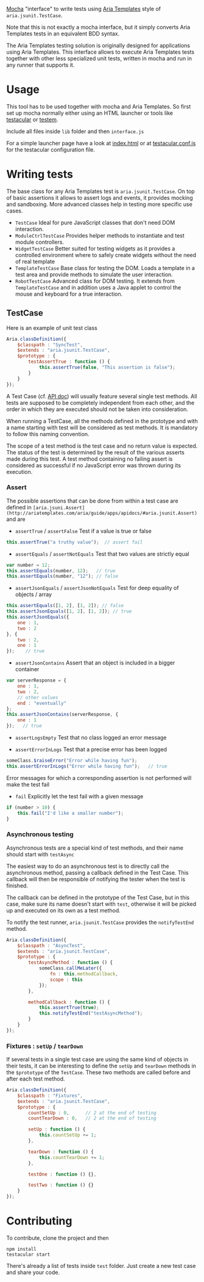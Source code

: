 [Mocha](https://github.com/visionmedia/mocha) "interface" to write tests using [Aria Templates](https://github.com/ariatemplates/ariatemplates) style of `aria.jsunit.TestCase`.

Note that this is not exactly a mocha interface, but it simply converts Aria Templates tests in an equivalent BDD syntax.

The Aria Templates testing solution is originally designed for applications using Aria Templates. 
This interface allows to execute Aria Templates tests together with other less specialized unit tests, written in mocha and run in any runner that supports it.

# Usage

This tool has to be used together with mocha and Aria Templates. So first set up mocha normally either using an HTML launcher or tools like [testacular](https://github.com/testacular/testacular) or [testem](https://github.com/airportyh/testem).

Include all files inside `lib` folder and then `interface.js`

For a simple launcher page have a look at [index.html](https://raw.github.com/ariatemplates/mocha-interface/master/index.html) or at [testacular.conf.js](https://raw.github.com/ariatemplates/mocha-interface/master/test/testacular.conf.js) for the testacular configuration file.

# Writing tests

The base class for any Aria Templates test is `aria.jsunit.TestCase`. On top of basic assertions it allows to assert logs and events, it provides mocking and sandboxing. More advanced classes help in testing more specific use cases.

* `TestCase` Ideal for pure JavaScript classes that don't need DOM interaction.
* `ModuleCtrlTestCase` Provides helper methods to instantiate and test module controllers.
* `WidgetTestCase` Better suited for testing widgets as it provides a controlled environment where to safely create widgets without the need of real template
* `TemplateTestCase` Base class for testing the DOM. Loads a template in a test area and provide methods to simulate the user interaction.
* `RobotTestCase` Advanced class for DOM testing. It extends from `TemplateTestCase` and in addition uses a Java applet to control the mouse and keyboard for a true interaction.

## TestCase

Here is an example of unit test class

````js
Aria.classDefinition({
	$classpath : "SyncTest",
	$extends : "aria.jsunit.TestCase",
	$prototype : {
		testAssertTrue : function () {
			this.assertTrue(false, "This assertion is false");
		}
	}
});
````

A Test Case (cf. [API doc](http://ariatemplates.com/aria/guide/apps/apidocs/#aria.jsunit.TestCase)) will usually feature several single test methods. All tests are supposed to be completely independent from each other, and the order in which they are executed should not be taken into consideration.

When running a TestCase, all the methods defined in the prototype and with a name starting with test will be considered as test methods. It is mandatory to follow this naming convention.

The scope of a test method is the test case and no return value is expected. The status of the test is determined by the result of the various asserts made during this test. A test method containing no failing assert is considered as successful if no JavaScript error was thrown during its execution.

### Assert

The possible assertions that can be done from within a test case are defined in `[aria.jsuni.Assert](http://ariatemplates.com/aria/guide/apps/apidocs/#aria.jsunit.Assert)` and are

* `assertTrue` / `assertFalse` Test if a value is true or false

````js
this.assertTrue("a truthy value");  // assert fail
````

* `assertEquals` / `assertNotEquals` Test that two values are strictly equal

````js
var number = 12;
this.assertEquals(number, 12);   // true
this.assertEquals(number, "12"); // false
````

* `assertJsonEquals` / `assertJsonNotEquals` Test for deep equality of objects / array

````js
this.assertEquals([1, 2], [1, 2]); // false
this.assertJsonEquals([1, 2], [1, 2]); // true
this.assertJsonEquals({
	one : 1,
	two : 2
}, {
	two : 2,
	one : 1
});    // true
````

* `assertJsonContains` Assert that an object is included in a bigger container

````js
var serverResponse = {
	one : 1,
	two : 2,
	// other values
	end : "eventually"
};
this.assertJsonContains(serverResponse, {
	one : 1
});   // true
````

* `assertLogsEmpty` Test that no class logged an error message

* `assertErrorInLogs` Test that a precise error has been logged

````js
someClass.$raiseError("Error while having fun");
this.assertErrorInLogs("Error while having fun");   // true
````

Error messages for which a corresponding assertion is not performed will make the test fail

* `fail` Explicitly let the test fail with a given message

````js
if (number > 10) {
	this.fail("I'd like a smaller number");
}
````

### Asynchronous testing

Asynchronous tests are a special kind of test methods, and their name should start with `testAsync`

The easiest way to do an asynchronous test is to directly call the asynchronous method, passing a callback defined in the Test Case. This callback will then be responsible of notifying the tester when the test is finished.

The callback can be defined in the prototype of the Test Case, but in this case, make sure its name doesn't start with `test`, otherwise it will be picked up and executed on its own as a test method.

To notify the test runner, `aria.jsunit.TestCase` provides the `notifyTestEnd` method.

````js
Aria.classDefinition({
	$classpath : "AsyncTest",
	$extends : "aria.jsunit.TestCase",
	$prototype : {
		testAsyncMethod : function () {
			someClass.callMeLater({
				fn : this.methodCallback,
				scope : this
			});
		},

		methodCallback : function () {
			this.assertTrue(true);
			this.notifyTestEnd("testAsyncMethod");
		}
	}
});
````

### Fixtures : `setUp` / `tearDown`

If several tests in a single test case are using the same kind of objects in their tests, it can be interesting to define the `setUp` and `tearDown` methods in the `$prototype` of the `TestCase`.
These two methods are called before and after each test method.

````js
Aria.classDefinition({
	$classpath : "Fixtures",
	$extends : "aria.jsunit.TestCase",
	$prototype : {
		countSetUp : 0,      // 2 at the end of testing
		countTearDown : 0,   // 2 at the end of testing

		setUp : function () {
			this.countSetUp += 1;
		},

		tearDown : function () {
			this.countTearDown += 1;
		},

		testOne : function () {},

		testTwo : function () {}
	}
});
````


# Contributing

To contribute, clone the project and then

    npm install
    testacular start

There's already a list of tests inside `test` folder. Just create a new test case and share your code.